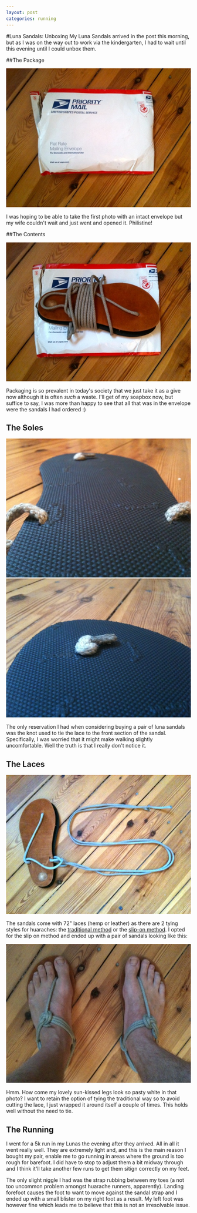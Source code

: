 ```yaml
---
layout: post
categories: running
---
```

#Luna Sandals: Unboxing
My Luna Sandals arrived in the post this morning, but as I was on the way out to work via the kindergarten, I had to wait until this evening until I could unbox them.

##The Package

![alt text](/pics/sandals/package.jpg "Title")

I was hoping to be able to take the first photo with an intact envelope but my wife couldn't wait and just went and opened it. Philistine!

##The Contents

![alt text](/pics/sandals/unpacked.jpg "Title")

Packaging is so prevalent in today's society that we just take it as a give now although it is often _such_ a waste. I'll get of my soapbox now, but suffice to say, I was more than happy to see that all that was in the envelope were the sandals I had ordered :)

## The Soles


![alt text](/pics/sandals/loops.jpg "Title")
![alt text](/pics/sandals/knot.jpg "Title")

The only reservation I had when considering buying a pair of luna sandals was the knot used to tie the lace to the front section of the sandal. Specifically, I was worried that it might make walking slightly uncomfortable. Well the truth is that I really don't notice it.

## The Laces


![alt text](/pics/sandals/laces.jpg "Title")

The sandals come with 72" laces (hemp or leather) as there are 2 tying styles for huaraches: the [traditional method](http://barefootted.com/shop/howtowear.html "Title") or the [slip-on method](http://www.youtube.com/watch?v=adS1hCuiTe4#t=2m30s). I opted for the slip on method and ended up with a pair of sandals looking like this:


![alt text](/pics/sandals/tied.jpg "Title")

Hmm. How come my lovely sun-kissed legs look so pasty white in that photo? I want to retain the option of tying the traditional way so to avoid cutting the lace, I just wrapped it around itself a couple of times. This holds well without the need to tie.

## The Running

I went for a 5k run in my Lunas the evening after they arrived. All in all it went really well. They are extremely light and, and this is the main reason I bought my pair, enable me to go running in areas where the ground is too rough for barefoot. I did have to stop to adjust them a bit midway through and I think it'll take another few runs to get them sitign correctly on my feet.

The only slight niggle I had was the strap rubbing between my toes (a not too uncommon problem amongst huarache runners, apparently). Landing forefoot causes the foot to want to move against the sandal strap and I ended up with a small blister on my right foot as a result. My left foot was however fine which leads me to believe that this is not an irresolvable issue.
